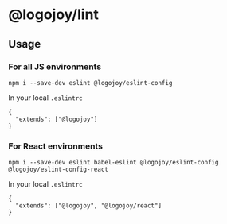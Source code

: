 # @logojoy/lint

## Usage

### For all JS environments
```
npm i --save-dev eslint @logojoy/eslint-config
```

In your local `.eslintrc`

```
{
  "extends": ["@logojoy"]
}
```

### For React environments
```
npm i --save-dev eslint babel-eslint @logojoy/eslint-config @logojoy/eslint-config-react
```

In your local `.eslintrc`

```
{
  "extends": ["@logojoy", "@logojoy/react"]
}
```
